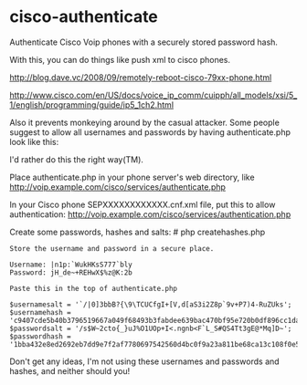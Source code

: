 cisco-authenticate
==================

Authenticate Cisco Voip phones with a securely stored password hash.

With this, you can do things like push xml to cisco phones.

http://blog.dave.vc/2008/09/remotely-reboot-cisco-79xx-phone.html

http://www.cisco.com/en/US/docs/voice_ip_comm/cuipph/all_models/xsi/5_1/english/programming/guide/ip5_1ch2.html

Also it prevents monkeying around by the casual attacker. Some people suggest to allow all usernames and passwords by having authenticate.php look like this:
     <?
     php echo "AUTHORIZED";
     ?>

I'd rather do this the right way(TM).

Place authenticate.php in your phone server's web directory, like http://voip.example.com/cisco/services/authenticate.php

In your Cisco phone SEPXXXXXXXXXXXX.cnf.xml file, put this to allow authentication:
    <authenticationURL>http://voip.example.com/cisco/services/authentication.php</authenticationURL>

Create some passwords, hashes and salts:
    # php createhashes.php
    
    Store the username and password in a secure place.
    
    Username: |n1p:`WukHKsS777`bly
    Password: jH_de~+REHwX$%z@K:2b
    
    Paste this in the top of authenticate.php
    
    $usernamesalt = '`/|0]3bbB?{\9\TCUCfgI+[V,d[aS3i2Z8p`9v+P7)4-RuZUks';
    $usernamehash = 'c9407cde5b40b3796519667a049f68493b3fabdee639bac470bf95e720b0df896cc1da892dcf679594815df82cf47b9e98d2dc6e7164c5e0021ae1b5baf17617';
    $passwordsalt = '/s$W~2cto{_}uJ%O1UOp+I<.ngnb<F`L_S#QS4Tt3gE@*Mq]D~';
    $passwordhash = '1bba432e8ed2692eb7dd9e7f2af7780697542560d4bc0f9a23a811be68ca13c108f0e5ffdecb0d3be5f2d4a71d63eec98aa79db6cd3bae49483b4304d86c1250';

Don't get any ideas, I'm not using these usernames and passwords and hashes, and neither should you!